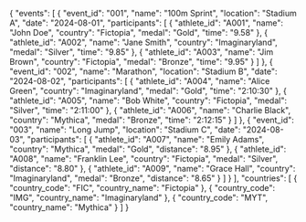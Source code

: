 {
  "events": [
    {
      "event_id": "001",
      "name": "100m Sprint",
      "location": "Stadium A",
      "date": "2024-08-01",
      "participants": [
        {
          "athlete_id": "A001",
          "name": "John Doe",
          "country": "Fictopia",
          "medal": "Gold",
          "time": "9.58"
        },
        {
          "athlete_id": "A002",
          "name": "Jane Smith",
          "country": "Imaginaryland",
          "medal": "Silver",
          "time": "9.85"
        },
        {
          "athlete_id": "A003",
          "name": "Jim Brown",
          "country": "Fictopia",
          "medal": "Bronze",
          "time": "9.95"
        }
      ]
    },
    {
      "event_id": "002",
      "name": "Marathon",
      "location": "Stadium B",
      "date": "2024-08-02",
      "participants": [
        {
          "athlete_id": "A004",
          "name": "Alice Green",
          "country": "Imaginaryland",
          "medal": "Gold",
          "time": "2:10:30"
        },
        {
          "athlete_id": "A005",
          "name": "Bob White",
          "country": "Fictopia",
          "medal": "Silver",
          "time": "2:11:00"
        },
        {
          "athlete_id": "A006",
          "name": "Charlie Black",
          "country": "Mythica",
          "medal": "Bronze",
          "time": "2:12:15"
        }
      ]
    },
    {
      "event_id": "003",
      "name": "Long Jump",
      "location": "Stadium C",
      "date": "2024-08-03",
      "participants": [
        {
          "athlete_id": "A007",
          "name": "Emily Adams",
          "country": "Mythica",
          "medal": "Gold",
          "distance": "8.95"
        },
        {
          "athlete_id": "A008",
          "name": "Franklin Lee",
          "country": "Fictopia",
          "medal": "Silver",
          "distance": "8.80"
        },
        {
          "athlete_id": "A009",
          "name": "Grace Hall",
          "country": "Imaginaryland",
          "medal": "Bronze",
          "distance": "8.65"
        }
      ]
    }
  ],
  "countries": [
    {
      "country_code": "FIC",
      "country_name": "Fictopia"
    },
    {
      "country_code": "IMG",
      "country_name": "Imaginaryland"
    },
    {
      "country_code": "MYT",
      "country_name": "Mythica"
    }
  ]
}



